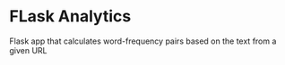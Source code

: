 # FLask Analytics
 Flask app that calculates word-frequency pairs based on the text from a given URL